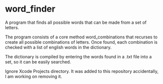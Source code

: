 # word_finder
A program that finds all possible words that can be made from a set of letters.

The program consists of a core method word_combinations that recurses to create all possible combinations 
of letters. Once found, each combination is checked with a list of english words in the dictionary.

The dictionary is compiled by entering the words found in a .txt file into a set, so it can be easily searched.

Ignore Xcode Projects directory. It was added to this repository accidentally, I am working on removing it.
